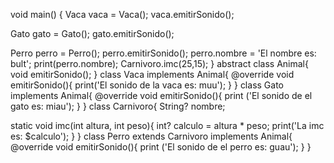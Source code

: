 void main() {
  Vaca vaca = Vaca(); 
  vaca.emitirSonido();
  
  Gato gato = Gato();
  gato.emitirSonido(); 
  
  Perro perro = Perro();
  perro.emitirSonido();
  perro.nombre = 'El nombre es: bult';
  print(perro.nombre);
  Carnivoro.imc(25,15);
}
abstract class Animal{
  void emitirSonido();
}
class Vaca implements Animal{
  @override
  void emitirSonido(){
    print('El sonido de la vaca es: muu'); 
  }
}
class Gato implements Animal{
  @override
  void emitirSonido(){
    print ('El sonido de el gato es: miau');
  }
}
class Carnivoro{
  String? nombre;
  
  static void imc(int altura, int peso){
    int? calculo = altura * peso;
    print('La imc es: $calculo');
  }
}
class Perro extends Carnivoro implements Animal{
  @override
  void emitirSonido(){
    print ('El sonido de el perro es: guau');
  }
}
